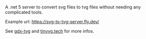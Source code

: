 A .net 5 server to convert svg files to tvg files without needing any complicated tools.

Example url: https://svg-to-tvg-server.fly.dev/

See [gdx-tvg](https://github.com/lyze237/SvgToTvgServer) and [tinyvg.tech](https://tinyvg.tech/) for more infos.
